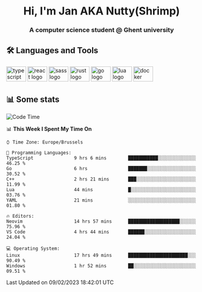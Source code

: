 <h1 align="center">Hi, I'm Jan AKA Nutty(Shrimp)</h1>
<h3 align="center">A computer science student @ Ghent university</h3>

<h2 align="left">🛠️ Languages and Tools</h2>

###

<div align="left">
  <img src="https://cdn.jsdelivr.net/gh/devicons/devicon/icons/typescript/typescript-original.svg" height="40" width="52" alt="typescript logo"  />
  <img src="https://cdn.jsdelivr.net/gh/devicons/devicon/icons/react/react-original.svg" height="40" width="52" alt="react logo"  />
  <img src="https://cdn.jsdelivr.net/gh/devicons/devicon/icons/sass/sass-original.svg" height="40" width="52" alt="sass logo"  />
  <img src="https://cdn.jsdelivr.net/gh/devicons/devicon/icons/rust/rust-plain.svg" height="40" width="52" alt="rust logo"  />
  <img src="https://cdn.jsdelivr.net/gh/devicons/devicon/icons/go/go-original.svg" height="40" width="52" alt="go logo"  />
  <img src="https://cdn.jsdelivr.net/gh/devicons/devicon/icons/lua/lua-original.svg" height="40" width="52" alt="lua logo"  />
  <img src="https://cdn.jsdelivr.net/gh/devicons/devicon/icons/docker/docker-original.svg" height="40" width="52" alt="docker logo"  />
</div>

<h2>📊 Some stats</h2>

<!--START_SECTION:waka-->
![Code Time](http://img.shields.io/badge/Code%20Time-2%2C558%20hrs%2043%20mins-blue)

📊 **This Week I Spent My Time On** 

```text
⌚︎ Time Zone: Europe/Brussels

💬 Programming Languages: 
TypeScript               9 hrs 6 mins        ███████████░░░░░░░░░░░░░░   46.25 % 
Go                       6 hrs               ███████░░░░░░░░░░░░░░░░░░   30.52 % 
C++                      2 hrs 21 mins       ███░░░░░░░░░░░░░░░░░░░░░░   11.99 % 
Lua                      44 mins             █░░░░░░░░░░░░░░░░░░░░░░░░   03.76 % 
YAML                     21 mins             ░░░░░░░░░░░░░░░░░░░░░░░░░   01.80 % 

🔥 Editors: 
Neovim                   14 hrs 57 mins      ███████████████████░░░░░░   75.96 % 
VS Code                  4 hrs 44 mins       ██████░░░░░░░░░░░░░░░░░░░   24.04 % 

💻 Operating System: 
Linux                    17 hrs 49 mins      ██████████████████████░░░   90.49 % 
Windows                  1 hr 52 mins        ██░░░░░░░░░░░░░░░░░░░░░░░   09.51 % 

```


 Last Updated on 09/02/2023 18:42:01 UTC
<!--END_SECTION:waka-->
